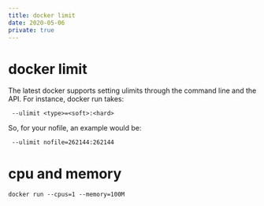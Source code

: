 ```yaml
---
title: docker limit
date: 2020-05-06
private: true
---
```

# docker limit
The latest docker supports setting ulimits through the command line and the API. For instance, docker run takes:

     --ulimit <type>=<soft>:<hard> 

So, for your nofile, an example would be:

     --ulimit nofile=262144:262144

# cpu and memory
    docker run --cpus=1 --memory=100M 